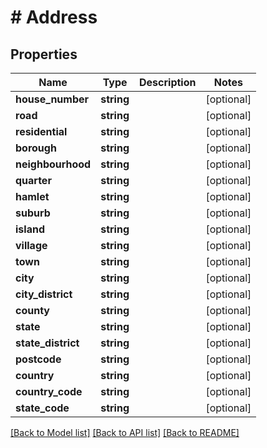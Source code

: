 # # Address

## Properties

Name | Type | Description | Notes
------------ | ------------- | ------------- | -------------
**house_number** | **string** |  | [optional] 
**road** | **string** |  | [optional] 
**residential** | **string** |  | [optional] 
**borough** | **string** |  | [optional] 
**neighbourhood** | **string** |  | [optional] 
**quarter** | **string** |  | [optional] 
**hamlet** | **string** |  | [optional] 
**suburb** | **string** |  | [optional] 
**island** | **string** |  | [optional] 
**village** | **string** |  | [optional] 
**town** | **string** |  | [optional] 
**city** | **string** |  | [optional] 
**city_district** | **string** |  | [optional] 
**county** | **string** |  | [optional] 
**state** | **string** |  | [optional] 
**state_district** | **string** |  | [optional] 
**postcode** | **string** |  | [optional] 
**country** | **string** |  | [optional] 
**country_code** | **string** |  | [optional] 
**state_code** | **string** |  | [optional] 

[[Back to Model list]](../../README.md#documentation-for-models) [[Back to API list]](../../README.md#documentation-for-api-endpoints) [[Back to README]](../../README.md)


